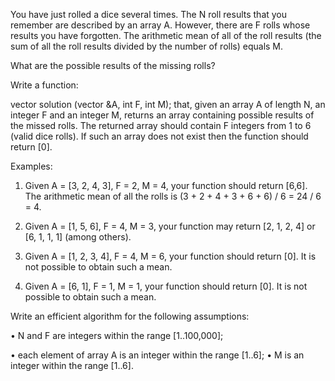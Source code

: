 You have just rolled a dice several times. The N roll results that you remember are described by an array A. 
However, there are F rolls whose results you have forgotten. 
The arithmetic mean of all of the roll results (the sum of all the roll results divided by the number of rolls) equals M.

What are the possible results of the missing rolls?

Write a function:

vector<int> solution (vector<int> &A, int F, int M);
that, given an array A of length N, an integer F and an integer M, 
returns an array containing possible results of the missed rolls.
The returned array should contain F integers from 1 to 6 (valid dice rolls). 
If such an array does not exist then the function should return [0].

  Examples:

1. Given A = [3, 2, 4, 3], F = 2, M = 4, your function should return [6,6]. The arithmetic mean of all the rolls is (3 + 2 + 4 + 3 + 6 + 6) / 6 = 24 / 6 = 4.

2. Given A = [1, 5, 6], F = 4, M = 3, your function may return [2, 1, 2, 4] or [6, 1, 1, 1] (among others).

3. Given A = [1, 2, 3, 4], F = 4, M = 6, your function should return [0]. It is not possible to obtain such a mean.

4. Given A = [6, 1], F = 1, M = 1, your function should return [0]. It is not possible to obtain such a mean.

Write an efficient algorithm for the following assumptions:

• N and F are integers within the range [1..100,000];

• each element of array A is an integer within the range [1..6]; • M is an integer within the range [1..6].
